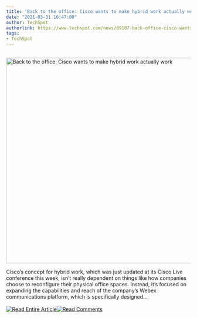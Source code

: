 ```yaml
---
title: 'Back to the office: Cisco wants to make hybrid work actually work'
date: "2021-03-31 16:47:00"
author: TechSpot
authorlink: https://www.techspot.com/news/89107-back-office-cisco-wants-make-hybrid-work-actually.html
tags:
- TechSpot
---
```

<a href="https://www.techspot.com/news/89107-back-office-cisco-wants-make-hybrid-work-actually.html" target="_blank"><img src="https://static.techspot.com/images2/news/ts3_thumbs/2021/03/2021-03-31-ts3_thumbs-a04.jpg" width="800" height="560" style="padding: 15px 0" title="Back to the office: Cisco wants to make hybrid work actually work" /></a><br />Cisco’s concept for hybrid work, which was just updated at its Cisco Live conference this week, isn’t really dependent on things like how companies choose to reconfigure their physical office spaces. Instead, it’s focused on expanding the capabilities and reach of the company’s Webex communications platform, which is specifically designed...<br /><br /><a href="https://www.techspot.com/news/89107-back-office-cisco-wants-make-hybrid-work-actually.html"><img src="https://static.techspot.com/images/rss/rss_buttons_01.png" border="0" alt="Read Entire Article" /></a><a href="https://www.techspot.com/news/89107-back-office-cisco-wants-make-hybrid-work-actually.html#comments"><img src="https://static.techspot.com/images/rss/rss_buttons_02.png" border="0" alt="Read Comments" /></a><br /><br />
